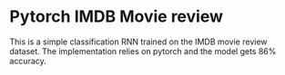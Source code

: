# Pytorch IMDB Movie review 


This is a simple classification RNN trained on the IMDB movie review dataset. The implementation relies on pytorch and the model gets 86% accuracy. 



